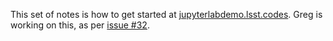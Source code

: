 This set of notes is how to get started at [jupyterlabdemo.lsst.codes](https://jupyterlabdemo.lsst.codes/user/madejski/lab?redirects=1).
Greg is working on this, as per [issue #32](https://github.com/LSSTScienceCollaborations/DMStackClub/issues/32).
